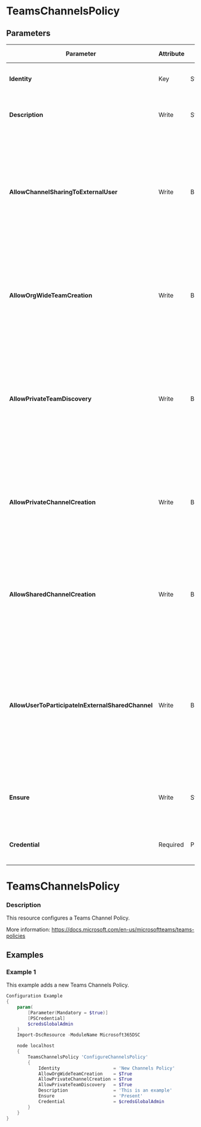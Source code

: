 ﻿# TeamsChannelsPolicy

## Parameters

| Parameter | Attribute | DataType | Description | Allowed Values |
| --- | --- | --- | --- | --- |
| **Identity** | Key | String | Identity of the Teams Channel Policy. ||
| **Description** | Write | String | Description of the Teams Channel Policy. ||
| **AllowChannelSharingToExternalUser** | Write | Boolean | Determines whether a user is allowed to share a shared channel with an external user. Set this to TRUE to allow. Set this FALSE to prohibit. ||
| **AllowOrgWideTeamCreation** | Write | Boolean | Determines whether a user is allowed to create an org-wide team. Set this to TRUE to allow. Set this FALSE to prohibit. ||
| **AllowPrivateTeamDiscovery** | Write | Boolean | Determines whether a user is allowed to discover private teams in suggestions and search results. Set this to TRUE to allow. Set this FALSE to prohibit. ||
| **AllowPrivateChannelCreation** | Write | Boolean | Determines whether a user is allowed to create a private channel. Set this to TRUE to allow. Set this FALSE to prohibit. ||
| **AllowSharedChannelCreation** | Write | Boolean | Determines whether a user is allowed to create a shared channel. Set this to TRUE to allow. Set this FALSE to prohibit. ||
| **AllowUserToParticipateInExternalSharedChannel** | Write | Boolean | Determines whether a user is allowed to participate in a shared channel that has been shared by an external user. Set this to TRUE to allow. Set this FALSE to prohibit. ||
| **Ensure** | Write | String | Present ensures the policy exists, absent ensures it is removed. |Present, Absent|
| **Credential** | Required | PSCredential | Credentials of the Teams Global Admin ||


# TeamsChannelsPolicy

### Description

This resource configures a Teams Channel Policy.

More information: https://docs.microsoft.com/en-us/microsoftteams/teams-policies

## Examples

### Example 1

This example adds a new Teams Channels Policy.

```powershell
Configuration Example
{
    param(
        [Parameter(Mandatory = $true)]
        [PSCredential]
        $credsGlobalAdmin
    )
    Import-DscResource -ModuleName Microsoft365DSC

    node localhost
    {
        TeamsChannelsPolicy 'ConfigureChannelsPolicy'
        {
            Identity                    = 'New Channels Policy'
            AllowOrgWideTeamCreation    = $True
            AllowPrivateChannelCreation = $True
            AllowPrivateTeamDiscovery   = $True
            Description                 = 'This is an example'
            Ensure                      = 'Present'
            Credential                  = $credsGlobalAdmin
        }
    }
}
```

